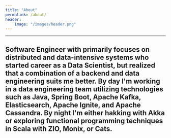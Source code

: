 ```yaml
---
title: "About"
permalink: /about/
header:
    image: "/images/header.png"
---
```


---
Software Engineer with primarily focuses on distributed and data-intensive systems who started career as a Data Scientist,
but realized that a combination of a backend and data engineering suits me better.
By day I'm working in a data engineering team utilizing technologies such as Java, Spring Boot, Apache Kafka, Elasticsearch, Apache Ignite, and Apache Cassandra.
By night I'm either hakking with Akka or exploring functional programming techniques in Scala with ZIO, Monix, or Cats.
---
